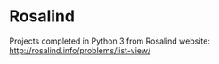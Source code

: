 # Rosalind

Projects completed in Python 3 from Rosalind website: http://rosalind.info/problems/list-view/
